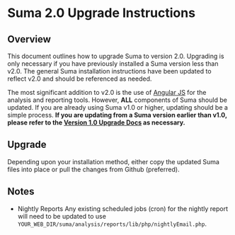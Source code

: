 Suma 2.0 Upgrade Instructions
=============================

Overview
--------

This document outlines how to upgrade Suma to version 2.0. Upgrading is only necessary if you have previously installed a Suma version less than v2.0. The general Suma installation instructions have been updated to reflect v2.0 and should be referenced as needed.

The most significant addition to v2.0 is the use of [Angular JS](http://angularjs.org) for the analysis and reporting tools. However, **ALL** components of Suma should be updated. If you are already using Suma v1.0 or higher, updating should be a simple process. **If you are updating from a Suma version earlier than v1.0, please refer to the [Version 1.0 Upgrade Docs](UPGRADE_1.0.md) as necessary.**

Upgrade
-------

Depending upon your installation method, either copy the updated Suma files into place or pull the changes from Github (preferred).

Notes
------

* Nightly Reports
    Any existing scheduled jobs (cron) for the nightly report will need to be updated to use `YOUR_WEB_DIR/suma/analysis/reports/lib/php/nightlyEmail.php`.